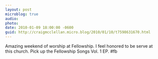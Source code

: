 ```yaml
---
layout: post
microblog: true
audio: 
photo: 
date: 2010-01-09 18:00:00 -0600
guid: http://craigmcclellan.micro.blog/2010/01/10/t7598631670.html
---
```

Amazing weekend of worship at Fellowship. I feel honored to be serve at this church. Pick up the Fellowship Songs Vol. 1 EP. #fb
